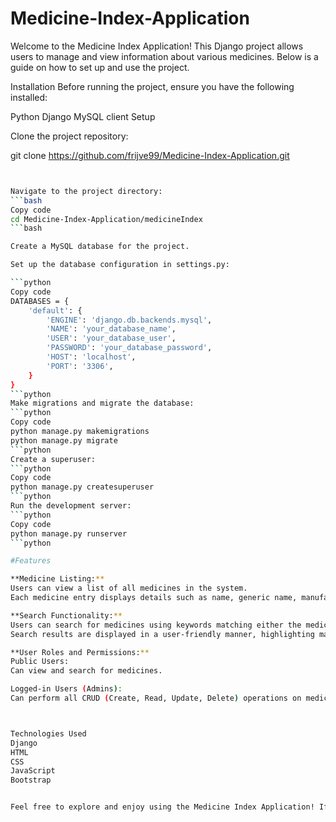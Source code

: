 # Medicine-Index-Application


Welcome to the Medicine Index Application! This Django project allows users to manage and view information about various medicines. Below is a guide on how to set up and use the project.

Installation
Before running the project, ensure you have the following installed:

Python
Django
MySQL client
Setup


Clone the project repository:


git clone https://github.com/frijve99/Medicine-Index-Application.git
```bash


Navigate to the project directory:
```bash
Copy code
cd Medicine-Index-Application/medicineIndex
```bash

Create a MySQL database for the project.

Set up the database configuration in settings.py:

```python
Copy code
DATABASES = {
    'default': {
        'ENGINE': 'django.db.backends.mysql',
        'NAME': 'your_database_name',
        'USER': 'your_database_user',
        'PASSWORD': 'your_database_password',
        'HOST': 'localhost',
        'PORT': '3306',
    }
}
```python
Make migrations and migrate the database:
```python
Copy code
python manage.py makemigrations
python manage.py migrate
```python
Create a superuser:
```python
Copy code
python manage.py createsuperuser
```python
Run the development server:
```python
Copy code
python manage.py runserver
```python

#Features

**Medicine Listing:**
Users can view a list of all medicines in the system.
Each medicine entry displays details such as name, generic name, manufacturer, description, price, and batch number.

**Search Functionality:**
Users can search for medicines using keywords matching either the medicine name or generic name.
Search results are displayed in a user-friendly manner, highlighting matched keywords.

**User Roles and Permissions:**
Public Users:
Can view and search for medicines.

Logged-in Users (Admins):
Can perform all CRUD (Create, Read, Update, Delete) operations on medicine records.



Technologies Used
Django
HTML
CSS
JavaScript
Bootstrap


Feel free to explore and enjoy using the Medicine Index Application! If you have any questions or need further assistance, don't hesitate to reach out.

